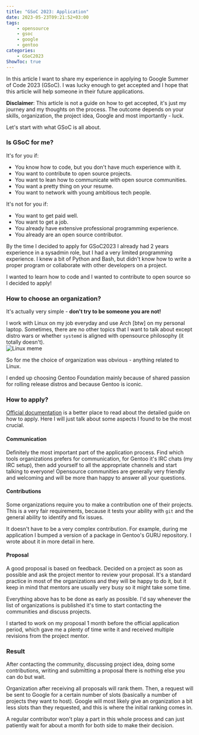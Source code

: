 ```yaml
---
title: "GSoC 2023: Application"
date: 2023-05-23T09:21:52+03:00
tags:
    - opensource
    - gsoc
    - google
    - gentoo
categories:
    - GSoC2023
ShowToc: true
---
```


In this article I want to share my experience in applying to 
Google Summer of Code 2023 (GSoC). I was lucky enough to get 
accepted and I hope that this article will help someone in 
their future applications.  

**Disclaimer**: This article is not a guide on how to get accepted, 
it's just my journey and my thoughts on the process. The outcome 
depends on your skills, organization, the project idea, Google and 
most importantly - luck.  

Let's start with what GSoC is all about.  


### Is GSoC for me?
It's for you if:
* You know how to code, but you don't have much experience with it.
* You want to contribute to open source projects.
* You want to lean how to communicate with open source communities.
* You want a pretty thing on your resume.
* You want to network with young ambitious tech people.

It's not for you if:
* You want to get paid well.
* You want to get a job.
* You already have extensive professional programming experience.
* You already are an open source contributor.

By the time I decided to apply for GSoC2023 I already had 
2 years experience in a sysadmin role, but I had a very limited 
programming experience. I knew a bit of Python and Bash, but 
didn't know how to write a proper program or collaborate with other 
developers on a project.  

I wanted to learn how to code and I wanted to contribute to open source 
so I decided to apply!  


### How to choose an organization?
It's actually very simple - **don't try to be someone you are not!**  

I work with Linux on my job everyday and use Arch [btw] on my personal laptop. 
Sometimes, there are no other topics that I want to talk about except 
distro wars or whether `systemd` is aligned with opensource philosophy 
(it totally doesn't).  
![Linux meme](/img/lb_linux_kidnap_meme.jpg)

So for me the choice of organization was obvious - anything related to Linux.  

I ended up choosing Gentoo Foundation mainly because of shared passion 
for rolling release distros and because Gentoo is iconic.  


### How to apply?
[Official documentation](https://summerofcode.withgoogle.com/rules#:~:text=from%20the%20Program.-,GSoC%20Contributors.,-Eligibility.) 
is a better place to read about the detailed 
guide on how to apply. Here I will just talk about some aspects I 
found to be the most crucial.  

#### Communication
Definitely the most important part of the application process. Find 
which tools organizations prefers for communication, for Gentoo it's 
IRC chats (my IRC setup), 
then add yourself to all the appropriate channels and start talking 
to everyone! Opensource communities are generally very friendly and 
welcoming and will be more than happy to answer all your questions.  

#### Contributions
Some organizations require you to make a contribution one of their 
projects. This is a very fair requirements, because it tests your 
ability with `git` and the general ability to identify and fix issues.  

It doesn't have to be a very complex contribution. For example, during 
me application I bumped 
a version of a package in Gentoo's GURU repository. I wrote about it 
in more detail in here.

#### Proposal
A good proposal is based on feedback. Decided on a project as soon as 
possible and ask the project mentor to review your proposal. It's a 
standard practice in most of the organizations and they will be happy 
to do it, but it keep in mind that mentors are usually very busy so 
it might take some time.  

Everything above has to be done as early as possible. I'd say whenever 
the list of organizations is published it's time to start contacting 
the communities and discuss projects.  

I started to work on my proposal 1 month before the official application 
period, which gave me a plenty of time write it and received multiple 
revisions from the project mentor.  


### Result
After contacting the community, discussing project idea, doing some 
contributions, writing and submitting a proposal there is nothing 
else you can do but wait.  

Organization after receiving all proposals will rank them. Then, 
a request will be sent to Google for a certain number of slots 
(basically a number of projects they want to host). Google will 
most likely give an organization a bit less slots than they requested, 
and this is where the initial ranking comes in.  

A regular contributor won't play a part in this whole process and 
can just patiently wait for about a month for both side to make their 
decision.


